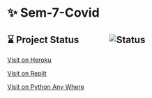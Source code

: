# ✨ Sem-7-Covid 

## ⌛ Project Status <img src="https://raw.githubusercontent.com/Atharv-Chaudhari/Project-Covid-Cache/main/arrow.gif" width="60" height="15" /> ![Status](https://github.com/Atharv-Chaudhari/Sem-7-Covid/actions/workflows/django.yml/badge.svg)

[Visit on Heroku](https://covid-infy-soars.herokuapp.com/)

[Visit on Replit](https://infysoars.doanything.repl.co/)

[Visit on Python Any Where](https://infysoars.pythonanywhere.com)
